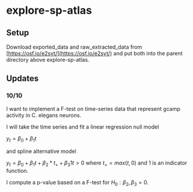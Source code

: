 # explore-sp-atlas

## Setup

Download exported_data and raw_extracted_data from [https://osf.io/e2syt/](https://osf.io/e2syt/) and put both into the parent directory above explore-sp-atlas.

## Updates

### 10/10

I want to implement a F-test on time-series data that represent gcamp activity in C. elegans neurons.

I will take the time series and fit a linear regression null model

$y_t = \beta_0 + \beta_1 t$

and spline alternative model

$y_t = \beta_0 + \beta_1 t + \beta_2 * t_+ + \beta_3 1{t>0}$ where $t_+ = max(t,0)$
and $1$ is an indicator function.

I compute a p-value based on a F-test for $H_0:\beta_2, \beta_3 = 0$.